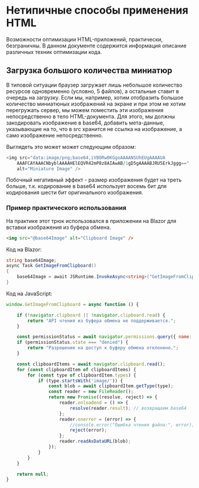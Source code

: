 # Нетипичные способы применения HTML

Возможности оптимизации HTML-приложений, практически, безграничны. В данном документе содержится информация описание различных техник оптимизации кода.

## Загрузка большого количества миниатюр

В типовой ситуации браузер загружает лишь небольшое количество ресурсов одновременно (условно, 5 файлов), а остальные ставит в очередь на загрузку. Если мы, например, хотим отобразить большое количество миниатюных изображений на экране и при этом не хотим перегружать сервер, мы можем поместить эти изображения непосредственно в тело HTML-документа. Для этого, мы должны закодировать изображение в base64, добавить мета-данные, указывающие на то, что в src хранится не ссылка на изображение, а само изображение непосредственно.

Выглядеть это может может следующим образом:

```csharp
<img src="data:image/png;base64,iVBORw0KGgoAAAANSUhEUgAAAAUA
    AAAFCAYAAACNbyblAAAAHElEQVR42mP8z8AIAwAB/1gD5gAAAABJRU5ErkJggg==" 
    alt="Miniature Image" />
```

Побочный негативный эффект - размер изображения будет на треть больше, т.к. кодирование в base64 использует восемь бит для кодирования шести бит оригинального изображения.

### Пример практического использования

На практике этот трюк использовался в приложении на Blazor для вставки изображения из буфера обмена.

```html
<img src="@base64Image" alt="Clipboard Image" />
```

Код на Blazor:

```csharp
string base64Image;
async Task GetImageFromClipboard()
{
    base64Image = await JSRuntime.InvokeAsync<string>("GetImageFromClipboard");
}
```

Код на JavaScript:

```js
window.GetImageFromClipboard = async function () {

    if (!navigator.clipboard || !navigator.clipboard.read) {
        return "API чтения из буфера обмена не поддерживается.";
    }

    const permissionStatus = await navigator.permissions.query({ name: "clipboard-read" });
    if (permissionStatus.state === "denied") {
        return "Разрешение на доступ к буферу обмена отклонено.";
    }

    const clipboardItems = await navigator.clipboard.read();
    for (const clipboardItem of clipboardItems) {
        for (const type of clipboardItem.types) {
            if (type.startsWith('image/')) {
                const blob = await clipboardItem.getType(type);
                const reader = new FileReader();
                return new Promise((resolve, reject) => {
                    reader.onloadend = () => {
                        resolve(reader.result); // возвращаем base64
                    };
                    reader.onerror = (error) => {
                        //console.error("Ошибка чтения файла:", error);
                        reject(error);
                    };
                    reader.readAsDataURL(blob);
                });
            }
        }
    }

    return null;
}
```
